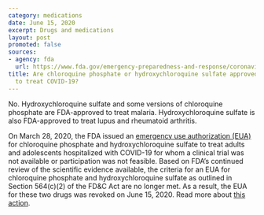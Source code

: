 ```yaml
---
category: medications
date: June 15, 2020
excerpt: Drugs and medications
layout: post
promoted: false
sources:
- agency: fda
  url: https://www.fda.gov/emergency-preparedness-and-response/coronavirus-disease-2019-covid-19/coronavirus-disease-2019-covid-19-frequently-asked-questions
title: Are chloroquine phosphate or hydroxychloroquine sulfate approved by the FDA
  to treat COVID-19?
---
```


No. Hydroxychloroquine sulfate and some versions of chloroquine phosphate are FDA-approved to treat malaria. Hydroxychloroquine sulfate is also FDA-approved to treat lupus and rheumatoid arthritis.

On March 28, 2020, the FDA issued an [emergency use authorization (EUA)](https://www.fda.gov/emergency-preparedness-and-response/mcm-legal-regulatory-and-policy-framework/emergency-use-authorization-archived-information#covid19) for chloroquine phosphate and hydroxychloroquine sulfate to treat adults and adolescents hospitalized with COVID-19 for whom a clinical trial was not available or participation was not feasible. Based on FDA’s continued review of the scientific evidence available, the criteria for an EUA for chloroquine phosphate and hydroxychloroquine sulfate as outlined in Section 564(c)(2) of the FD&C Act are no longer met. As a result, the EUA for these two drugs was revoked on June 15, 2020. Read more about [this action](https://www.fda.gov/media/138946/download).
